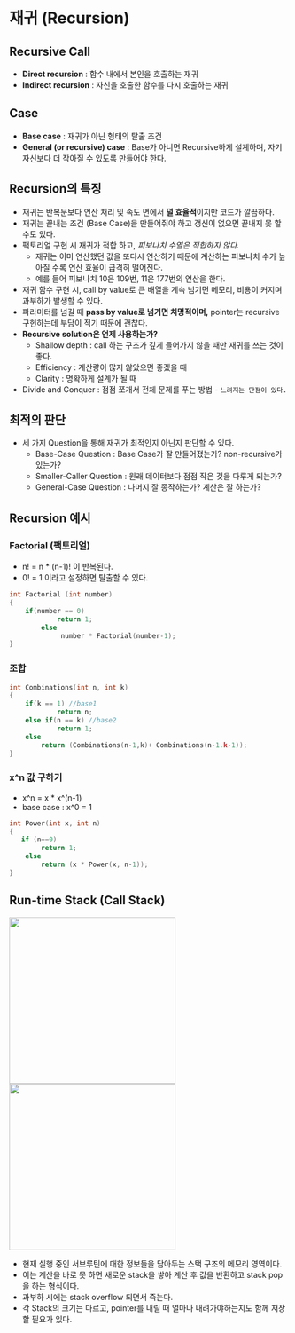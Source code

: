 # 재귀 (Recursion)
## Recursive Call
* **Direct recursion** : 함수 내에서 본인을 호출하는 재귀
* **Indirect recursion** : 자신을 호출한 함수를 다시 호출하는 재귀

## Case
* **Base case** : 재귀가 아닌 형태의 탈출 조건
* **General (or recursive) case** : Base가 아니면 Recursive하게 설계하며, 자기자신보다 더 작아질 수 있도록 만들어야 한다.

## Recursion의 특징
* 재귀는 반복문보다 연산 처리 및 속도 면에서 **덜 효율적**이지만 코드가 깔끔하다.
* 재귀는 끝내는 조건 (Base Case)을 만들어줘야 하고 갱신이 없으면 끝내지 못 할 수도 있다.
* 팩토리얼 구현 시 재귀가 적합 하고, *피보나치 수열은 적합하지 않다.*
	* 재귀는 이미 연산했던 값을 또다시 연산하기 때문에 계산하는 피보나치 수가 높아질 수록 연산 효율이 급격히 떨어진다.
	* 예를 들어 피보나치 10은 109번, 11은 177번의 연산을 한다.
* 재귀 함수 구현 시, call by value로 큰 배열을 계속 넘기면 메모리, 비용이 커지며 과부하가 발생할 수 있다.
* 파라미터를 넘길 때 **pass by value로 넘기면 치명적이며,** pointer는 recursive 구현하는데 부담이 적기 때문에 괜찮다.
* **Recursive solution은 언제 사용하는가?**
	* Shallow depth : call 하는 구조가 깊게 들어가지 않을 때만 재귀를 쓰는 것이 좋다.
	* Efficiency : 계산량이 많지 않았으면 좋겠을 때
	* Clarity : 명확하게 설계가 될 때
* Divide and Conquer : 점점 쪼개서 전체 문제를 푸는 방법 - `느려지는 단점이 있다.`

## 최적의 판단
* 세 가지 Question을 통해 재귀가 최적인지 아닌지 판단할 수 있다.
	* Base-Case Question : Base Case가 잘 만들어졌는가? non-recursive가 있는가?
	* Smaller-Caller Question : 원래 데이터보다 점점 작은 것을 다루게 되는가?
	* General-Case Question : 나머지 잘 종작하는가? 계산은 잘 하는가?


## Recursion 예시
### Factorial (팩토리얼)
* n! = n * (n-1)! 이 반복된다.
* 0! = 1 이라고 설정하면 탈출할 수 있다.

```cpp
int Factorial (int number)
{
	if(number == 0)
    		return 1;
    	else
        	 number * Factorial(number-1);
}
```

### 조합

```cpp
int Combinations(int n, int k)
{
    if(k == 1) //base1
    	 	return n;
    else if(n == k) //base2
    		return 1;
    else
    	return (Combinations(n-1,k)+ Combinations(n-1.k-1));
}
```

### x^n 값 구하기
* x^n = x * x^(n-1)
* base case : x^0 = 1

```cpp
int Power(int x, int n)
{
   if (n==0)
        return 1;
    else
    	return (x * Power(x, n-1));
}
```


## Run-time Stack (Call Stack)
<img width="300" src="https://user-images.githubusercontent.com/64299475/146687112-f9081f02-b73a-46bc-9954-722b11117a4f.png"> <img width="300" src="https://user-images.githubusercontent.com/64299475/146687110-bea6cd6c-5390-4946-97d4-616d4d380b3d.png">


* 현재 실행 중인 서브루틴에 대한 정보들을 담아두는 스택 구조의 메모리 영역이다.
* 이는 계산을 바로 못 하면 새로운 stack을 쌓아 계산 후 값을 반환하고 stack pop을 하는 형식이다.
* 과부하 시에는 stack overflow 되면서 죽는다.
* 각 Stack의 크기는 다르고, pointer를 내릴 때 얼마나 내려가야하는지도 함께 저장할 필요가 있다.

